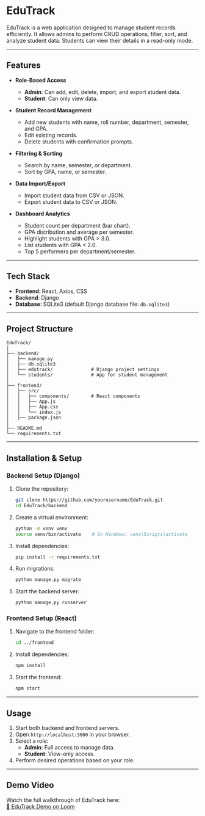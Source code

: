# EduTrack

EduTrack is a web application designed to manage student records efficiently. It allows admins to perform CRUD operations, filter, sort, and analyze student data. Students can view their details in a read-only mode.

---

## Features

- **Role-Based Access**
  - **Admin**: Can add, edit, delete, import, and export student data.
  - **Student**: Can only view data.

- **Student Record Management**
  - Add new students with name, roll number, department, semester, and GPA.
  - Edit existing records.
  - Delete students with confirmation prompts.

- **Filtering & Sorting**
  - Search by name, semester, or department.
  - Sort by GPA, name, or semester.

- **Data Import/Export**
  - Import student data from CSV or JSON.
  - Export student data to CSV or JSON.

- **Dashboard Analytics**
  - Student count per department (bar chart).
  - GPA distribution and average per semester.
  - Highlight students with GPA > 3.0.
  - List students with GPA < 2.0.
  - Top 5 performers per department/semester.

---

## Tech Stack

- **Frontend**: React, Axios, CSS
- **Backend**: Django
- **Database**: SQLite3 (default Django database file: `db.sqlite3`)

---

## Project Structure

```
EduTrack/
│
├── backend/
│   ├── manage.py
│   ├── db.sqlite3
│   ├── edutrack/              # Django project settings
│   └── students/              # App for student management
│
├── frontend/
│   ├── src/
│   │   ├── components/        # React components
│   │   ├── App.js
│   │   ├── App.css
│   │   └── index.js
│   ├── package.json
│
├── README.md
└── requirements.txt
```

---

## Installation & Setup

### Backend Setup (Django)
1. Clone the repository:
   ```bash
   git clone https://github.com/yourusername/EduTrack.git
   cd EduTrack/backend
   ```
2. Create a virtual environment:
   ```bash
   python -m venv venv
   source venv/bin/activate    # On Windows: venv\Scripts\activate
   ```
3. Install dependencies:
   ```bash
   pip install -r requirements.txt
   ```
4. Run migrations:
   ```bash
   python manage.py migrate
   ```
5. Start the backend server:
   ```bash
   python manage.py runserver
   ```

### Frontend Setup (React)
1. Navigate to the frontend folder:
   ```bash
   cd ../frontend
   ```
2. Install dependencies:
   ```bash
   npm install
   ```
3. Start the frontend:
   ```bash
   npm start
   ```

---

## Usage

1. Start both backend and frontend servers.
2. Open `http://localhost:3000` in your browser.
3. Select a role:
   - **Admin**: Full access to manage data.
   - **Student**: View-only access.
4. Perform desired operations based on your role.

---

## Demo Video

Watch the full walkthrough of EduTrack here:  
[🎥 EduTrack Demo on Loom](https://www.loom.com/share/628f2295139a406590511c1fe9bc57c0?sid=dc28bc04-1585-4864-90e1-e760eccd8981)


